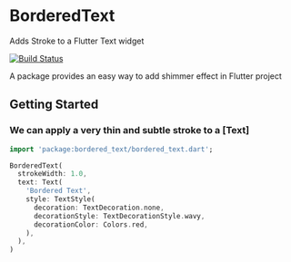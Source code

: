 # BorderedText

Adds Stroke to a Flutter Text widget

[![Build Status](https://travis-ci.org/tewshi/bordered-text.svg?branch=master)](https://travis-ci.org/tewshi/bordered-text)

A package provides an easy way to add shimmer effect in Flutter project


## Getting Started

### We can apply a very thin and subtle stroke to a [Text]

```dart
import 'package:bordered_text/bordered_text.dart';
```

```dart
BorderedText(
  strokeWidth: 1.0,
  text: Text(
    'Bordered Text',
    style: TextStyle(
      decoration: TextDecoration.none,
      decorationStyle: TextDecorationStyle.wavy,
      decorationColor: Colors.red,
    ),
  ),
)
```
